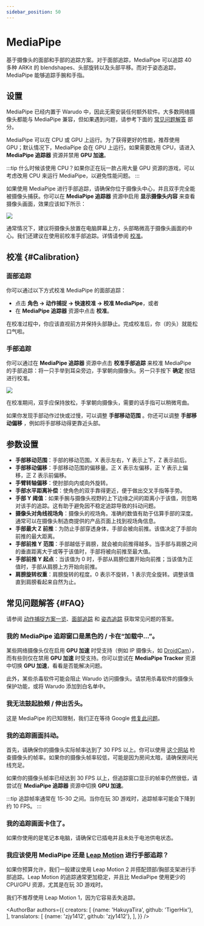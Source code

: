 ```yaml
---
sidebar_position: 50
---
```


# MediaPipe

基于摄像头的面部和手部的追踪方案。对于面部追踪，MediaPipe 可以追踪 40 多种 ARKit 的 blendshapes、头部旋转以及头部平移。而对于姿态追踪，MediaPipe 能够追踪手腕和手指。

## 设置

MediaPipe 已经内置于 Warudo 中，因此无需安装任何额外软件。大多数网络摄像头都能与 MediaPipe 兼容，但如果遇到问题，请参考下面的 [常见问题解答](#FAQ) 部分。

MediaPipe 可以在 CPU 或 GPU 上运行。为了获得更好的性能，推荐使用 GPU；默认情况下，MediaPipe 会在 GPU 上运行。如果需要改用 CPU，请进入 **MediaPipe 追踪器** 资源并禁用 **GPU 加速**。

:::tip
什么时候该使用 CPU？如果你正在玩一款占用大量 GPU 资源的游戏，可以考虑改用 CPU 来运行 MediaPipe，以避免性能问题。
:::

如果使用 MediaPipe 进行手部追踪，请确保你位于摄像头中心，并且双手完全能被摄像头捕获。你可以在 **MediaPipe 追踪器** 资源中启用 **显示摄像头内容** 来查看摄像头画面，效果应该如下所示：

![](/doc-img/en-mediapipe-1.png)

通常情况下，建议将摄像头放置在电脑屏幕上方，头部略微高于摄像头画面的中心。我们还建议在使用前校准手部追踪。详情请参阅 [校准](#Calibration)。

## 校准 {#Calibration}

### 面部追踪

你可以通过以下方式校准 MediaPipe 的面部追踪：
* 点击 **角色 → 动作捕捉 → 快速校准 → 校准 MediaPipe**，或者
* 在 **MediaPipe 追踪器** 资源中点击 **校准**。

在校准过程中，你应该直视前方并保持头部静止。完成校准后，你（的头）就能松口气啦。

### 手部追踪

你可以通过在 **MediaPipe 追踪器** 资源中点击 **校准手部追踪** 来校准 MediaPipe 的手部追踪：将一只手举到耳朵旁边，手掌朝向摄像头。另一只手按下 **确定** 按钮进行校准。

![](/doc-img/en-mediapipe-2.png)
<p class="img-desc">在校准期间，双手应保持放松，手掌朝向摄像头，需要的话手指可以稍微弯曲。</p>

如果你发现手部动作过快或过慢，可以调整 **手部移动范围** 。你还可以调整 **手部移动偏移** ，例如将手部移动得更靠近头部。

## 参数设置

* **手部移动范围**：手部的移动范围。X 表示左右，Y 表示上下，Z 表示前后。
* **手部移动偏移**：手部移动范围的偏移量。正 X 表示左偏移，正 Y 表示上偏移，正 Z 表示前偏移。
* **手臂转轴偏移**：使肘部向内或向外旋转。
* **手部水平距离补偿**：使角色的双手靠得更近，便于做出交叉手指等手势。
* **手部 Y 阈值**：如果手腕与摄像头视野的上下边缘之间的距离小于该值，则忽略对该手的追踪。这有助于避免因不稳定追踪导致的抖动问题。
* **摄像头对角线视场角**：摄像头的视场角。准确的数值有助于估算手部的深度。通常可以在摄像头制造商提供的产品页面上找到视场角信息。
* **手部最大 Z 前推**：为防止手部穿透身体，手部会被向前推。该值决定了手部向前推的最大距离。
* **手部前推 Y 范围**：手部越低于肩膀，就会被向前推得越多。当手部与肩膀之间的垂直距离大于或等于该值时，手部将被向前推至最大值。
* **手部前推 Y 起点**：当该值为 0 时，手部从肩膀位置开始向前推；当该值为正值时，手部从肩膀上方开始向前推。
* **肩膀旋转权重**：肩膀旋转的程度。0 表示不旋转，1 表示完全旋转。调整该值直到肩膀看起来自然为止。
  
## 常见问题解答 {#FAQ}

请参阅 [动作捕捉方案一览](overview#FAQ)、[面部追踪](face-tracking#FAQ) 和 [姿态追踪](body-tracking#FAQ) 获取常见问题的答案。

### 我的 MediaPipe 追踪窗口是黑色的 / 卡在“加载中...”。

某些网络摄像头仅在启用 **GPU 加速** 时受支持（例如 IP 摄像头，如 [DroidCam](https://play.google.com/store/apps/details?id=com.dev47apps.droidcam&hl=en_US&gl=US&pli=1)），而有些则仅在禁用 **GPU 加速** 时受支持。你可以尝试在 **MediaPipe Tracker** 资源中切换 **GPU 加速**，看看是否能解决问题。

此外，某些杀毒软件可能会阻止 Warudo 访问摄像头。请禁用杀毒软件的摄像头保护功能，或将 Warudo 添加到白名单中。

### 我无法鼓起脸颊 / 伸出舌头。

这是 MediaPipe 的已知限制，我们正在等待 Google [修复此问题](https://github.com/google/mediapipe/issues/4403)。

### 我的追踪画面抖动。

首先，请确保你的摄像头实际帧率达到了 30 FPS 以上。你可以使用 [这个网站](https://webcamtests.com/fps) 检查摄像头的帧率。如果你的摄像头帧率较低，可能是因为房间太暗，请确保房间光线充足。

如果你的摄像头帧率已经达到 30 FPS 以上，但追踪窗口显示的帧率仍然很低，请尝试在 **MediaPipe 追踪器** 资源中切换 **GPU 加速**。

:::tip
追踪帧率通常在 15-30 之间。当你在玩 3D 游戏时，追踪帧率可能会下降到约 10 FPS。
:::

### 我的追踪画面卡住了。

如果你使用的是笔记本电脑，请确保它已插电并且未处于电池供电状态。

### 我应该使用 MediaPipe 还是 [Leap Motion](leap-motion.md) 进行手部追踪？

如果你预算允许，我们一般建议使用 Leap Motion 2 并搭配颈部/胸部支架进行手部追踪。Leap Motion 的追踪通常更加稳定，并且比 MediaPipe 使用更少的 CPU/GPU 资源，尤其是在玩 3D 游戏时。

我们不推荐使用 Leap Motion 1，因为它容易丢失追踪。

<AuthorBar authors={{
  creators: [
    {name: 'HakuyaTira', github: 'TigerHix'},
  ],
  translators: [
    {name: 'zjy1412', github: 'zjy1412'},
  ],
}} />
